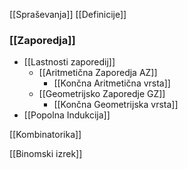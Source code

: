 [[Spraševanja]]
[[Definicije]]
### [[Zaporedja]]
- [[Lastnosti zaporedij]]
	- [[Aritmetična Zaporedja AZ]]
		- [[Končna Aritmetična vrsta]]
	- [[Geometrijsko Zaporedje GZ]]
		- [[Končna Geometrijska vrsta]]
- [[Popolna Indukcija]]

[[Kombinatorika]]

[[Binomski izrek]]
